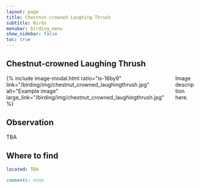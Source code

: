 ```yaml
---
layout: page
title: Chestnut-crowned Laughing Thrush
subtitle: Birds
menubar: birding_menu
show_sidebar: false
toc: true
---
```


## Chestnut-crowned Laughing Thrush

<div class="columns">
<div class="column is-6">
{% include image-modal.html ratio="is-16by9" link="/birding/img/chestnut_crowned_laughingthrush.jpg" alt="Example image" large_link="/birding/img/chestnut_crowned_laughingthrush.jpg" %}
</div>
<div class="column is-6">
Image description here.
</div>
</div>

## Observation
TBA

## Where to find
```yaml
located: TBA
```

```markdown
comments: none
```
